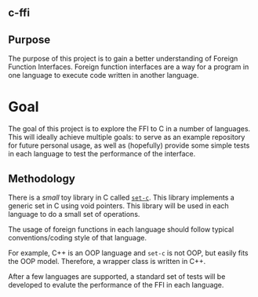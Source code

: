 ## c-ffi

## Purpose
The purpose of this project is to gain a better understanding of Foreign Function Interfaces.
Foreign function interfaces are a way for a program in one language to execute code written in another language.

# Goal
The goal of this project is to explore the FFI to C in a number of languages. This will ideally achieve multiple 
goals: to serve as an example repository for future personal usage, as well as (hopefully) provide some simple
tests in each language to test the performance of the interface.

## Methodology
There is a *small* toy library in C called [`set-c`](https://github.com/holmanb/set-c). This library implements 
a generic set in C using void pointers.  This library will be used in each language to do a small set of operations.

The usage of foreign functions in each language should follow typical conventions/coding style of that language.

For example, C++ is an OOP language and `set-c` is not OOP, but easily fits the OOP model.  Therefore, a wrapper 
class is written in C++.

After a few languages are supported, a standard set of tests will be developed to evalute the performance of
the FFI in each language.
